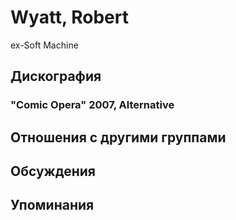 # Wyatt, Robert

ex-Soft Machine

## Дискография

### "Comic Opera" 2007, Alternative




## Отношения с другими группами


## Обсуждения


## Упоминания

